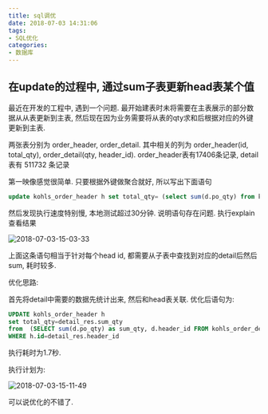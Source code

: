 ```yaml
---
title: sql调优
date: 2018-07-03 14:31:06
tags:
- SQL优化
categories:
- 数据库
---
```


## 在update的过程中, 通过sum子表更新head表某个值

最近在开发的工程中, 遇到一个问题. 最开始建表时未将需要在主表展示的部分数据从从表更新到主表, 然后现在因为业务需要将从表的qty求和后根据对应的外键更新到主表.

两张表分别为 order_header, order_detail. 其中相关的列为 order_header(id, total_qty), order_detail(qty, header_id). order_header表有17406条记录, detail表有 511732 条记录

第一映像感觉很简单. 只要根据外键做聚合就好, 所以写出下面语句

```sql
update kohls_order_header h set total_qty= (select sum(d.po_qty) from kohls_order_detail d where d.header_id=h.id)
```

然后发现执行速度特别慢, 本地测试超过30分钟. 说明语句存在问题. 执行explain查看结果

![2018-07-03-15-03-33](http://p3euxxfa8.bkt.clouddn.com/2018-07-03-15-03-33.png)

上面这条语句相当于针对每个head id, 都需要从子表中查找到对应的detail后然后sum, 耗时较多.

优化思路:

首先将detail中需要的数据先统计出来, 然后和head表关联. 优化后语句为:

```sql
UPDATE kohls_order_header h
set total_qty=detail_res.sum_qty 
from  (SELECT sum(d.po_qty) as sum_qty, d.header_id FROM kohls_order_detail d GROUP BY d.header_id) as detail_res
WHERE h.id=detail_res.header_id
```

执行耗时为1.7秒.

执行计划为:

![2018-07-03-15-11-49](http://p3euxxfa8.bkt.clouddn.com/2018-07-03-15-11-49.png)

可以说优化的不错了.